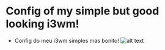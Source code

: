 # Config of my simple but good looking i3wm!
- Config do meu i3wm simples mas bonito!
![alt text](https://plus.diolinux.com.br/uploads/default/optimized/3X/f/7/f7a2d6647e32c53fc90300643cd431ba0baa5790_2_690x387.png)
